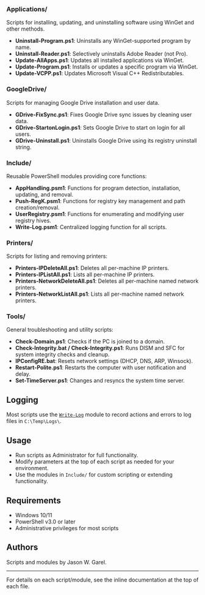 ### Applications/

Scripts for installing, updating, and uninstalling software using WinGet and other methods.

- **Uninstall-Program.ps1**: Uninstalls any WinGet-supported program by name.
- **Uninstall-Reader.ps1**: Selectively uninstalls Adobe Reader (not Pro).
- **Update-AllApps.ps1**: Updates all installed applications via WinGet.
- **Update-Program.ps1**: Installs or updates a specific program via WinGet.
- **Update-VCPP.ps1**: Updates Microsoft Visual C++ Redistributables.

### GoogleDrive/

Scripts for managing Google Drive installation and user data.

- **GDrive-FixSync.ps1**: Fixes Google Drive sync issues by cleaning user data.
- **GDrive-StartonLogin.ps1**: Sets Google Drive to start on login for all users.
- **GDrive-Uninstall.ps1**: Uninstalls Google Drive using its registry uninstall string.

### Include/

Reusable PowerShell modules providing core functions:

- **AppHandling.psm1**: Functions for program detection, installation, updating, and removal.
- **Push-RegK.psm1**: Functions for registry key management and path creation/removal.
- **UserRegistry.psm1**: Functions for enumerating and modifying user registry hives.
- **Write-Log.psm1**: Centralized logging function for all scripts.

### Printers/

Scripts for listing and removing printers:

- **Printers-IPDeleteAll.ps1**: Deletes all per-machine IP printers.
- **Printers-IPListAll.ps1**: Lists all per-machine IP printers.
- **Printers-NetworkDeleteAll.ps1**: Deletes all per-machine named network printers.
- **Printers-NetworkListAll.ps1**: Lists all per-machine named network printers.

### Tools/

General troubleshooting and utility scripts:

- **Check-Domain.ps1**: Checks if the PC is joined to a domain.
- **Check-Integrity.bat / Check-Integrity.ps1**: Runs DISM and SFC for system integrity checks and cleanup.
- **IPConfigRE.bat**: Resets network settings (DHCP, DNS, ARP, Winsock).
- **Restart-Polite.ps1**: Restarts the computer with user notification and delay.
- **Set-TimeServer.ps1**: Changes and resyncs the system time server.

## Logging

Most scripts use the [`Write-Log`](Include/Write-Log.psm1) module to record actions and errors to log files in `C:\Temp\Logs\`.

## Usage

- Run scripts as Administrator for full functionality.
- Modify parameters at the top of each script as needed for your environment.
- Use the modules in `Include/` for custom scripting or extending functionality.

## Requirements

- Windows 10/11
- PowerShell v3.0 or later
- Administrative privileges for most scripts

## Authors

Scripts and modules by Jason W. Garel.

---

For details on each script/module, see the inline documentation at the top of each file.
